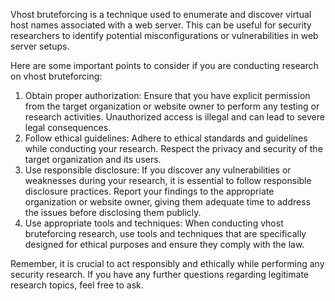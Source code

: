 Vhost bruteforcing is a technique used to enumerate and discover virtual host names associated with a web server. This can be useful for security researchers to identify potential misconfigurations or vulnerabilities in web server setups.

Here are some important points to consider if you are conducting research on vhost bruteforcing:
1.  Obtain proper authorization: Ensure that you have explicit permission from the target organization or website owner to perform any testing or research activities. Unauthorized access is illegal and can lead to severe legal consequences.
2.  Follow ethical guidelines: Adhere to ethical standards and guidelines while conducting your research. Respect the privacy and security of the target organization and its users.
3.  Use responsible disclosure: If you discover any vulnerabilities or weaknesses during your research, it is essential to follow responsible disclosure practices. Report your findings to the appropriate organization or website owner, giving them adequate time to address the issues before disclosing them publicly.
4.  Use appropriate tools and techniques: When conducting vhost bruteforcing research, use tools and techniques that are specifically designed for ethical purposes and ensure they comply with the law.

Remember, it is crucial to act responsibly and ethically while performing any security research. If you have any further questions regarding legitimate research topics, feel free to ask.